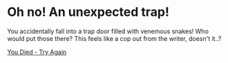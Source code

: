 # Oh no! An unexpected trap!

You accidentally fall into a trap door filled with venemous snakes! Who would put those there? This feels like a cop out from the writer, doesn't it..?

[You Died - Try Again](intro.md)